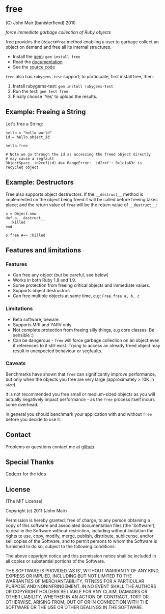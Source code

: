 free
=====

(C) John Mair (banisterfiend) 2010

_force immediate garbage collection of Ruby objects_

free provides the `Object#free` method enabling a user to garbage
collect an object on demand and free all its internal structures.

* Install the [gem](https://rubygems.org/gems/free): `gem install free`
* Read the [documentation](http://rdoc.info/github/banister/free/master/file/README.md)
* See the [source code](http://github.com/banister/free)

`free` also has `rubygems-test` support; to participate, first install
free, then:

1. Install rubygems-test: `gem install rubygems-test`
2. Run the test: `gem test free`
3. Finally choose 'Yes' to upload the results. 

Example: Freeing a String
-------------------------

Let's free a String:

    hello = "hello world"
    id = hello.object_id

    hello.free

    # Note we go through the id as accessing the freed object directly
    # may cause a segfault
    ObjectSpace._id2ref(id) #=> RangeError: _id2ref': 0x1c1a63c is recycled object 


Example: Destructors
--------------------

Free also supports object destructors. If the `__destruct__` method is
implemented on the object being freed it will be called before freeing
takes place; and the return value of `free` will be the return value of `__destruct__`:

    o = Object.new
    def o.__destruct__
      :killed
    end

    o.free #=> :killed

Features and limitations
-------------------------

### Features

* Can free any object (but be careful, see below)
* Works in both Ruby 1.8 and 1.9.
* Some protection from freeing critical objects and immediate values.
* Supports object destructors
* Can free multiple objects at same time, e.g: `Free.free a, b, c`

### Limitations

* Beta software, beware.
* Supports MRI and YARV only.
* Not complete protection from freeing silly things, e.g core classes. Be sensible :)
* Can be dangerous - `free` will force garbage collection on an object
even if references to it still exist. Trying to access an already freed object may result in unexpected behaviour or segfaults.

### Caveats

Benchmarks have shown that `free` can significantly improve performance, but only
when the objects you free are very large (approximately > 10K
in size).

It is not recommended you free small or medium-sized objects as you will
actually negatively impact performance - as the `free` process itself
incurs some overhead.

In general you should benchmark your application with and without
`free` before you decide to use it.
  
Contact
-------

Problems or questions contact me at [github](http://github.com/banister)

Special Thanks
--------------

[Coderrr](http://coderrr.wordpress.com) for the idea


License
-------

(The MIT License) 

Copyright (c) 2011 (John Mair)

Permission is hereby granted, free of charge, to any person obtaining
a copy of this software and associated documentation files (the
'Software'), to deal in the Software without restriction, including
without limitation the rights to use, copy, modify, merge, publish,
distribute, sublicense, and/or sell copies of the Software, and to
permit persons to whom the Software is furnished to do so, subject to
the following conditions:

The above copyright notice and this permission notice shall be
included in all copies or substantial portions of the Software.

THE SOFTWARE IS PROVIDED 'AS IS', WITHOUT WARRANTY OF ANY KIND,
EXPRESS OR IMPLIED, INCLUDING BUT NOT LIMITED TO THE WARRANTIES OF
MERCHANTABILITY, FITNESS FOR A PARTICULAR PURPOSE AND NONINFRINGEMENT.
IN NO EVENT SHALL THE AUTHORS OR COPYRIGHT HOLDERS BE LIABLE FOR ANY
CLAIM, DAMAGES OR OTHER LIABILITY, WHETHER IN AN ACTION OF CONTRACT,
TORT OR OTHERWISE, ARISING FROM, OUT OF OR IN CONNECTION WITH THE
SOFTWARE OR THE USE OR OTHER DEALINGS IN THE SOFTWARE.
